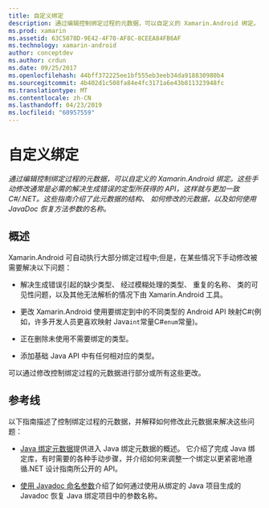 ```yaml
---
title: 自定义绑定
description: 通过编辑控制绑定过程的元数据，可以自定义的 Xamarin.Android 绑定。 这些手动修改通常是必需的解决生成错误的定型所获得的 API，这样就与更加一致C#/.NET。 这些指南介绍了此元数据的结构、 如何修改的元数据，以及如何使用 JavaDoc 恢复方法参数的名称。
ms.prod: xamarin
ms.assetid: 63C5078D-9E42-4F70-AF8C-8CEEA84FB6AF
ms.technology: xamarin-android
author: conceptdev
ms.author: crdun
ms.date: 09/25/2017
ms.openlocfilehash: 44bff372225ee1bf555eb3eeb34da918830980b4
ms.sourcegitcommit: 4b402d1c508fa84e4fc3171a6e43b811323948fc
ms.translationtype: MT
ms.contentlocale: zh-CN
ms.lasthandoff: 04/23/2019
ms.locfileid: "60957559"
---
```

# <a name="customizing-bindings"></a>自定义绑定

_通过编辑控制绑定过程的元数据，可以自定义的 Xamarin.Android 绑定。这些手动修改通常是必需的解决生成错误的定型所获得的 API，这样就与更加一致C#/.NET。这些指南介绍了此元数据的结构、 如何修改的元数据，以及如何使用 JavaDoc 恢复方法参数的名称。_


## <a name="overview"></a>概述
 
Xamarin.Android 可自动执行大部分绑定过程中;但是，在某些情况下手动修改被需要解决以下问题：

-   解决生成错误引起的缺少类型、 经过模糊处理的类型、 重复的名称、 类的可见性问题，以及其他无法解析的情况下由 Xamarin.Android 工具。 

-   更改 Xamarin.Android 使用要绑定到中的不同类型的 Android API 映射C#(例如，许多开发人员更喜欢映射 Java`int`常量C#`enum`常量)。

-   正在删除未使用不需要绑定的类型。 

-   添加基础 Java API 中有任何相对应的类型。 

可以通过修改控制绑定过程的元数据进行部分或所有这些更改。


## <a name="guides"></a>参考线

以下指南描述了控制绑定过程的元数据，并解释如何修改此元数据来解决这些问题：

-   [Java 绑定元数据](~/android/platform/binding-java-library/customizing-bindings/java-bindings-metadata.md)提供进入 Java 绑定元数据的概述。
    它介绍了完成 Java 绑定库，有时需要的各种手动步骤，并介绍如何来调整一个绑定以更紧密地遵循.NET 设计指南所公开的 API。

-   [使用 Javadoc 命名参数](~/android/platform/binding-java-library/customizing-bindings/naming-parameters-with-javadoc.md)介绍了如何通过使用从绑定的 Java 项目生成的 Javadoc 恢复 Java 绑定项目中的参数名称。


 

